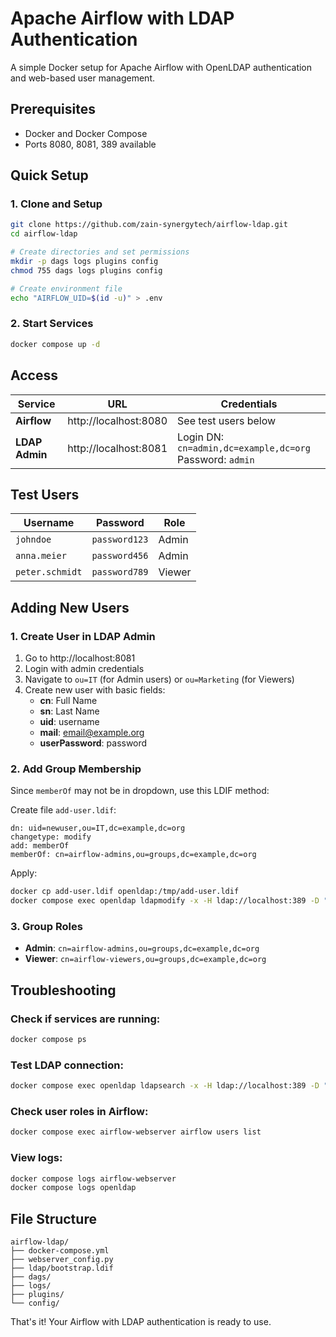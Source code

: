 # Apache Airflow with LDAP Authentication

A simple Docker setup for Apache Airflow with OpenLDAP authentication and web-based user management.

## Prerequisites

- Docker and Docker Compose
- Ports 8080, 8081, 389 available

## Quick Setup

### 1. Clone and Setup

```bash
git clone https://github.com/zain-synergytech/airflow-ldap.git
cd airflow-ldap

# Create directories and set permissions
mkdir -p dags logs plugins config
chmod 755 dags logs plugins config

# Create environment file
echo "AIRFLOW_UID=$(id -u)" > .env
```

### 2. Start Services

```bash
docker compose up -d
```

## Access

| Service | URL | Credentials |
|---------|-----|-------------|
| **Airflow** | http://localhost:8080 | See test users below |
| **LDAP Admin** | http://localhost:8081 | Login DN: `cn=admin,dc=example,dc=org`<br>Password: `admin` |

## Test Users

| Username | Password | Role |
|----------|----------|------|
| `johndoe` | `password123` | Admin |
| `anna.meier` | `password456` | Admin |
| `peter.schmidt` | `password789` | Viewer |

## Adding New Users

### 1. Create User in LDAP Admin

1. Go to http://localhost:8081
2. Login with admin credentials
3. Navigate to `ou=IT` (for Admin users) or `ou=Marketing` (for Viewers)
4. Create new user with basic fields:
   - **cn**: Full Name
   - **sn**: Last Name
   - **uid**: username
   - **mail**: email@example.org
   - **userPassword**: password

### 2. Add Group Membership

Since `memberOf` may not be in dropdown, use this LDIF method:

Create file `add-user.ldif`:
```ldif
dn: uid=newuser,ou=IT,dc=example,dc=org
changetype: modify
add: memberOf
memberOf: cn=airflow-admins,ou=groups,dc=example,dc=org
```

Apply:
```bash
docker cp add-user.ldif openldap:/tmp/add-user.ldif
docker compose exec openldap ldapmodify -x -H ldap://localhost:389 -D "cn=admin,dc=example,dc=org" -w admin -f /tmp/add-user.ldif
```

### 3. Group Roles

- **Admin**: `cn=airflow-admins,ou=groups,dc=example,dc=org`
- **Viewer**: `cn=airflow-viewers,ou=groups,dc=example,dc=org`

## Troubleshooting

### Check if services are running:
```bash
docker compose ps
```

### Test LDAP connection:
```bash
docker compose exec openldap ldapsearch -x -H ldap://localhost:389 -D "cn=admin,dc=example,dc=org" -w admin -b "dc=example,dc=org" "(uid=johndoe)"
```

### Check user roles in Airflow:
```bash
docker compose exec airflow-webserver airflow users list
```

### View logs:
```bash
docker compose logs airflow-webserver
docker compose logs openldap
```

## File Structure

```
airflow-ldap/
├── docker-compose.yml
├── webserver_config.py
├── ldap/bootstrap.ldif
├── dags/
├── logs/
├── plugins/
└── config/
```

That's it! Your Airflow with LDAP authentication is ready to use.
